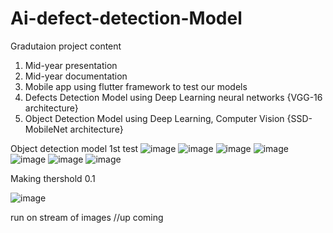 # Ai-defect-detection-Model


Gradutaion project content 
1) Mid-year presentation 
2) Mid-year documentation 
3) Mobile app using flutter framework to test our models
4) Defects Detection Model using Deep Learning neural networks {VGG-16 architecture}
5) Object Detection Model using Deep Learning, Computer Vision {SSD-MobileNet architecture}

Object detection model
1st test
![image](https://user-images.githubusercontent.com/85067868/232623612-b67915c3-2d05-49b4-afbb-c10c17f46196.png)
![image](https://user-images.githubusercontent.com/85067868/232634582-6079ea5e-9630-4967-bf4e-3788d4e88c0f.png)
![image](https://user-images.githubusercontent.com/85067868/232634844-0185f79f-dfad-4a94-b8ae-2ceba0242f19.png)
![image](https://user-images.githubusercontent.com/85067868/232635098-248aa017-57ec-40aa-930c-4fa5d43233db.png)
![image](https://user-images.githubusercontent.com/85067868/232635286-562dfe2d-92f2-41b5-8322-ff2cdd76b9be.png)
![image](https://user-images.githubusercontent.com/85067868/232635560-851c26f4-c873-480f-aa62-5dd00d8950a3.png)
![image](https://user-images.githubusercontent.com/85067868/232635636-55d4be21-b682-4d8a-96ec-5f60da0944d1.png)

Making thershold 0.1

![image](https://user-images.githubusercontent.com/85067868/232637170-2f8ce503-ee82-4d56-882a-34e54fbb09ad.png)






run on stream of images //up coming
